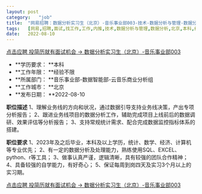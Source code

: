 ```yaml
---
layout:	post
category:	"job"
title:	"网易招聘：数据分析实习生（北京）-音乐事业部003-技术-数据分析与管理-数据分析-北京本科经验不限"
tags:	[网易,招聘,面试,找工作,工作,内推,技术,数据分析与管理,数据分析,北京,本科,经验不限]
date:	2022-08-10
---
```


[点击应聘 投简历就有面试机会 -> 数据分析实习生（北京）-音乐事业部003](http://mobile.bole.netease.com/bole/boleDetail?id=36394&employeeId=346f03c3cda5f04c&key=all)



- **学历要求： **本科
- **工作年限： **经验不限
- **所属部门： **音乐事业部-数据智能部-云音乐商业分析组
- **工作城市： **北京
- **发布日期： **2022-08-10



**职位描述**
1、理解业务线的方向和状况，通过数据引导支持业务线决策，产出专项分析报告；
2、跟进业务线项目的数据分析工作，辅助完成项目上线前后的数据调研、效果评估等分析报告；
3、支持常规统计需求、配合完成数据监控指标体系的搭建。



**职位要求**
1、2023年及之后毕业，本科及以上学历，统计、数学、经济、计算机等专业优先；
2、有一定的数据分析及处理能力，熟练使用SQL、EXCEL、python、r等工具；
3、做事认真严谨，逻辑清晰，具有较强的团队合作精神；
4、具备较强的自学能力，有好奇心；
5、保证每周到岗四天及实习3个月以上的实习期。



[点击应聘 投简历就有面试机会 -> 数据分析实习生（北京）-音乐事业部003](http://mobile.bole.netease.com/bole/boleDetail?id=36394&employeeId=346f03c3cda5f04c&key=all)